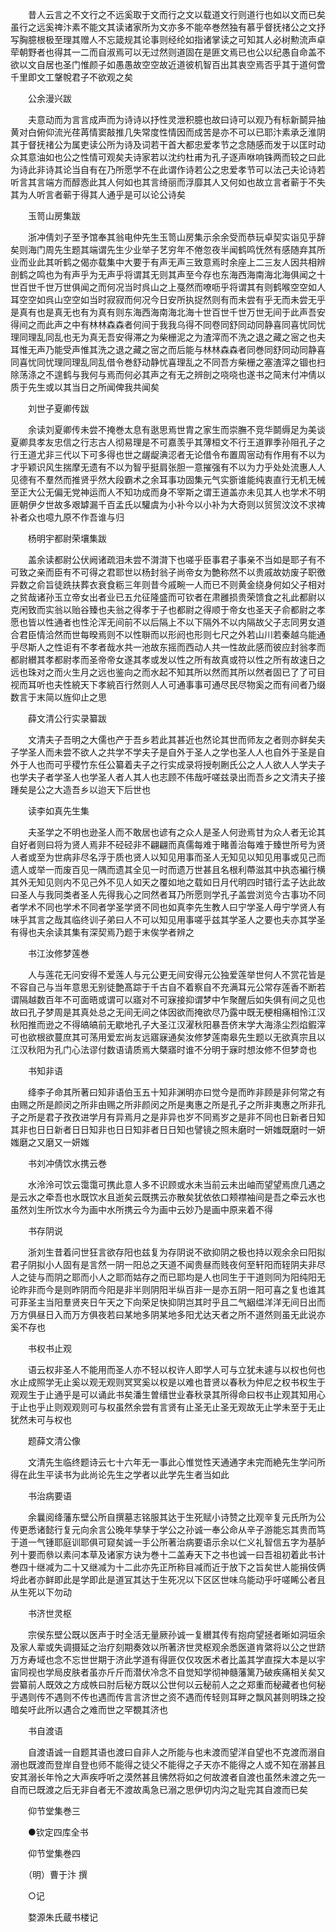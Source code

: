 <!-- { "loadSidebar": true } -->
　　昔人云言之不文行之不远奚取于文而行之文以载道文行则道行也如以文而已矣虽行之远奚禆汴素不能文其读诸家所为文亦多不能卒巻然独有慕乎督抚禇公之文抒写胸臆根极至理其赠人不忘箴规其论事则经纶如指诸掌读之可知其人必树勲流声卓荦朝野者也得其一二而自淑焉可以无过然则道固在是匪文焉已也公以纪愚自命盖不欲以文自居也圣门惟颜子如愚愚故空空故近道彼机智百出其衷空焉否乎其于道何啻千里即文工鞶帨君子不欲观之矣

　　公余漫兴跋

　　夫意动而为言言成声而为诗诗以抒性灵泄积臆也故曰诗可以观乃有标新鬬异抽黄对白俯仰流光荏苒情窦敲推几失常度性情因而成苦是亦不可以已耶汴素承乏淮阴其于督抚禇公为属吏读公所为诗及词若干首大都忠爱孝节之念随感而发于以匡时动众其意油如也公之性情可观矣夫诗家若以沈约杜甫为孔子逐声咻响铢两而较之曰此为诗此非诗其论当自有在乃所愿学不在此谓作诗若公之忠爱孝节可以法己夫论诗若听言其言端方而醇悫此其人何如也其言绮丽而浮靡其人又何如也故立言者蕲于不失其为人听言者蕲于得其人通乎是可以论公诗矣

　　玉笥山房集跋

　　浙冲倩刘子至予馆奉其翁电仲先生玉笥山房集示余余受而恭玩卓契实诣见乎辞矣则海门周先生题其端谓先生少业举子艺穷年不倦忽夜半闻鹤鸣怃然有感随弃其所业而业此其听鹤之偈亦载集中大要于有声无声三致意焉时余座上二三友人因共相辨剖鹤之鸣也为有声乎为无声乎将谓其无则其声至今存也东海西海南海北海俱闻之十世百世千世万世俱闻之而何况当时呉山之上戞然而嘹呖乎将谓其有则鹤喉空空如人耳空空如呉山空空如当时寂寂而何况今日安所执捉然则有而未尝有乎无而未尝无乎是真有也是真无也有为真有则东海西海南海北海十世百世千世万世无间于此声吾安得间之而此声之中有林林森森者何间于我我乌得不同卷同舒同动同静喜同喜忧同忧理同理乱同乱也无为真无吾安得滞之为柴栅泥之为渣滓而不洗之退之藏之宻之也夫耳惟无声乃能受声惟其洗之退之藏之宻之而后能与林林森森者同巻同舒同动同静喜同喜忧同忧理同理乱同乱借令巻舒动静忧喜理乱之不同吾方柴栅之塞渣滓之锢也扫除荡涤之不遑鹤与我何与焉而何必其声之有无之辨剖之哓哓也遂书之简末付冲倩以质于先生或以其当日之所闻俾我共闻矣

　　刘世子夏卿传跋

　　余读刘夏卿传未尝不掩巻太息有逖思焉世胄之家生而崇膴不竞华鬬缛足为美谈夏卿具孝友忠信之行志古人彻易理是不可嘉羡乎其薄桓文不行王道罪季孙阻孔子之行王道尤非三代以下可多得也世之龌龊淟涊者无论借令布置周宻动有作用有不以为才乎颖识风生揣摩无遗有不以为智乎挺肩张胆一意摧强有不以为力乎处处流惠人人见德有不羣然而推贤乎然大段霸术之余耳事功固集元气实斵谁能纯衷直行无机无械至正大公无偏无党神运而人不知功成而身不宰斯之谓王道盖亦未见其人也学术不明匪朝伊夕世故多艰罅漏千百孟氏以驩虞为小补今以小补为大奇则以贸贸汶汶不求禆补者众也噫九原不作吾谁与归

　　杨明宇都尉荣壤集跋

　　盖余读都尉公伏阙诸疏泪未尝不潸潸下也嗟乎臣事君子事亲不当如是耶子有不可致之亲而臣有不可得之君耶世以杨封翁子尚帝女为艶称然不以贵戚故妨废子职徼异数之俞旨徒跣扶葬衣衰食粝三年则昔今戚畹一人而已不则黄金绕身何如父子相对之贫哉诸孙玉立帝女出者业已五允征隆盛而可钦者在肃雝损贵荣馈食之礼此都尉以克闲致而实翁以贻谷臻也夫翁之得孝于子也都尉之得顺于帝女也圣天子俞都尉之孝愿也皆以性通者也性沦浑无间前不以后隔上不以下隔外不以内隔故父子志同男女道合君臣情洽然而世每暌焉则不以性聨而以形阏也形则七尺之外若山川若秦越乌能通乎尽斯人之性讵有不孝者哉水共一池故东摇而西动人共一性故此感而彼应封翁孝而都尉纉其孝都尉孝而圣帝帝女遂其孝或发以性之所有故真或符以性之所有故速日之远也珠对之而火生月之远也鉴向之而水起不知其所以然而其所以然者固已了了可目视而耳听也夫性綂天下孝綂百行然则人人可通事事可通尽民尽物奚之而有间者乃缀数言于末简以旌仰止之思

　　薛文清公行实录纂跋

　　文清夫子吾明之大儒也产于吾乡若此其甚近也然论其世而师友之者则亦鲜矣夫子学圣人而未尝不欲人之共学不学夫子是自外于圣人之学也圣人人也自外于圣是自外于人也而可乎稷竹东任公纂着夫子之行实成录将授剞劂氏公之人人欲人人学夫子也学夫子者学圣人也学圣人者人其人也志顾不伟哉吁嗟兹录出而吾乡之文清夫子接踵矣是公之大造吾乡以迨天下后世也

　　读李如真先生集

　　夫圣学之不明也逊圣人而不敢居也谚有之众人是圣人何逊焉甘为众人者无论其自好者则曰将为贤人焉非不硁硁非不翩翩而真儒每难于睹善治每难于臻世所号为贤人者或至为世病非尽名浮于质也贤人以知见用事而圣人无知见以知见用事或见己而遗人或举一而废百见一隅而遗其全见一时而遗万世甚且名根利蔕滋其中执态褊行横其外无知见则内不见己外不见人如天之覆如地之载如日月代明四时错行孟子达此故曰圣人与我同类者圣人先得我心之同然者耳乃所愿则学孔子盖尝浏览今古事功不同者学术不同也学术不同者学圣学贤不同也如真李先生教人曰宁学圣人毋宁学贤人有味乎其言之哉其临终训子弟曰人不可以知见用事嗟乎兹其学圣人之要也夫亦其学圣有得也夫余读其集有深契焉乃题于末俟学者辨之

　　书江汝修梦莲巻

　　人与莲花无问安得不爱莲人与元公更无间安得元公独爱莲举世何人不赏花皆是不容自己与当年意思无别徒艶髙踪于千古自不着察自不充满耳元公常存莲香不断若谓隔越数百年不可面晤或谓可以寤对不可寐接抑谓梦中乍聚醒后如失俱有间之见也故曰孔子梦周是其真处总之无间无间之体因欲而掩欲尽乃露中既无梗相痛相怜江汉秋阳推而逊之不得皜皜前无歇地孔子大圣江汉濯秋阳暴吾侪末学大海涤尘烈焰鍜滓可也欲根欲蔓庶其可荡用爱宏尚友远寤寐通矣汝修梦莲南皋先生题以无欲真宗且以江汉秋阳为孔门心法谬付数语请质焉大槩寤时谁不分明于寐时想汝修不但梦竒也

　　书知非语

　　绛李子命其所著曰知非语伯玉五十知非渊明亦曰觉今是而昨非顾是非何常之有由赐之所是颜闵之所非由赐之所非颜闵之所是夷惠之所是孔子之所非夷惠之所非孔子之所是君子孜孜进学月有异焉月之是非异也岁不同焉岁之是非不同也日新者日知其非也日日新者日日知非也日日知非者日日知也譬镜之照未磨时一妍媸既磨时一妍媸磨之又磨又一妍媸

　　书刘冲倩饮水携云巻

　　水泠泠可饮云霭霭可携此意人多不识顾或水未当前云未出岫而望望焉庶几遇之是云水之牵吾也水既饮水且逝矣云既携云亦散矣犹依依口颊襟袖间是吾之牵云水也虽然刘生所饮水今为画中水所携云今为画中云妙乃是画中原来着不得

　　书存阴说

　　浙刘生昔着问世狂言欲存阳也兹复为存阴说不欲抑阴之极也持以观余余曰阳拟君子阴拟小人固有是言然一阴一阳总之天道不闻贵昼而贱夜何至轩阳而轾阴夫非尽人之徒与而阴之耶而小人之耶而姑存之而已耶均是人也同生于干道则同为阳纯阳无论昨非而今是则昨阴而今阳是非半则阴阳半纵百非一是亦五阴一阳可喜之复也谁其可菲圣主当阳羣贤夹日午天之下向荣足快抑阴岂其时乎且二气絪缊洋洋无间日出而万方俱昼日入而万方俱夜若曰某地多阴某地多阳尤达天者之所不道然则虽无此说亦奚不存也

　　书权书止观

　　语云权非圣人不能用而圣人亦不轻以权许人即学人可与立犹未遽与以权也何也水止成照学无止奚以观无观则冥冥奚以权是以难也昔贤以春秋为仲尼之权书权生于观观生于止通乎是可以诵此书矣潘生曽缙世业春秋录其所得命曰权书止观其知用心于止也乎止则观观则可与权虽然余尝有言贤有止圣无止圣无观故无止学未至于无止犹然未可与权也

　　题薛文清公像

　　文清先生临终题诗云七十六年无一事此心惟觉性天通通字未完而絶先生学问所得在此生平读书为此尚论先生之学者以此学先生者当如此

　　书治病要语

　　余曩阅绛藩东壁公所自撰墓志铭服其达于生死赋小诗赞之比观辛复元氏所为公传更悉诸懿行复元向余言公晚年孳孳于学公之孙诚一奉公命从辛子游能忘其贵而笃于道一气锺耶庭训耶俱可窥矣诚一手公所著治病要语示余以仁义礼智信五字为基胪列十要而叅以素问本草及诸家方诀为巻十二盖寿天下之书也诚一曰吾祖初着此书计巻四十继减为二十又继减为十二此亦先正所称目减而近于放下之旨矣世人能捐伎俩埒此者亦鲜即此是学即此是道冝其达于生死况以下区区世味乌能动乎吁嗟睎公者且从生死以下勿动

　　书济世灵枢

　　宗侯东壁公既以医声于时全活无量厥孙诚一复纉其传有抱疴望拯者晰如洞垣余及家人辈或失调摄延之治疗刻期奏效以所著济世灵枢观余悉医道肯綮将以公之世跻万方寿域也念不忘世世期于济此学道有得匪仅仅攻医术者比盖其学直探大本是以宇宙同视也学局皮肤者虽亦斤斤而潜伏冷念不自觉知学彻神髓藩篱乃破疾痛相关矣又尝纂前人既效之方成帙曰肘后秘方既以公世何以云秘前人之之郑重而秘藏者也何秘乎遇则传不遇则不传也遇而传言言济世之资不遇而传轻则耳畔之飘风甚则明珠之投暗矣吁此所以遇合之难而世之罕覩其济也

　　书自渡语

　　自渡语诚一自题其语也渡曰自非人之所能与也未渡而望洋自望也不克渡而溺自溺也既渡而登岸自登也师不能得之徒父不能得之子天亦不能得之人或不知在溺甚且安其溺长年怜之大声疾呼听之漠然甚且怫然将如之何故渡者自渡也虽然未渡之先一自而已既渡之后无非自者无不渡故禹急已溺之思伊切内沟之耻完其自渡而已矣

　　仰节堂集巻三

　　●钦定四库全书

　　仰节堂集巻四

　　（明）曹于汴 撰

　　○记

　　婺源朱氏蔵书楼记

